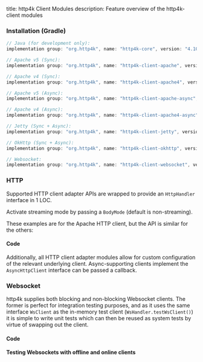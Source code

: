 title: http4k Client Modules
description: Feature overview of the http4k-client modules

### Installation (Gradle)

```groovy
// Java (for development only):
implementation group: "org.http4k", name: "http4k-core", version: "4.10.1.0"

// Apache v5 (Sync): 
implementation group: "org.http4k", name: "http4k-client-apache", version: "4.10.1.0"

// Apache v4 (Sync): 
implementation group: "org.http4k", name: "http4k-client-apache4", version: "4.10.1.0"

// Apache v5 (Async): 
implementation group: "org.http4k", name: "http4k-client-apache-async", version: "4.10.1.0"

// Apache v4 (Async): 
implementation group: "org.http4k", name: "http4k-client-apache4-async", version: "4.10.1.0"

// Jetty (Sync + Async): 
implementation group: "org.http4k", name: "http4k-client-jetty", version: "4.10.1.0"

// OkHttp (Sync + Async): 
implementation group: "org.http4k", name: "http4k-client-okhttp", version: "4.10.1.0"

// Websocket: 
implementation group: "org.http4k", name: "http4k-client-websocket", version: "4.10.1.0"
```

### HTTP
Supported HTTP client adapter APIs are wrapped to provide an `HttpHandler` interface in 1 LOC.

Activate streaming mode by passing a `BodyMode` (default is non-streaming).

These examples are for the Apache HTTP client, but the API is similar for the others:

#### Code [<img class="octocat"/>](https://github.com/http4k/http4k/blob/master/src/docs/guide/reference/clients/example_http.kt)

<script src="https://gist-it.appspot.com/https://github.com/http4k/http4k/blob/master/src/docs/guide/reference/clients/example_http.kt"></script>

Additionally, all HTTP client adapter modules allow for custom configuration of the relevant underlying client. Async-supporting clients implement the `AsyncHttpClient` interface can be passed a callback.

### Websocket
http4k supplies both blocking and non-blocking Websocket clients. The former is perfect for integration testing purposes, and as it uses the same interface `WsClient` as the in-memory test client (`WsHandler.testWsClient()`) it is simple to write unit tests which can then be reused as system tests by virtue of swapping out the client.

#### Code [<img class="octocat"/>](https://github.com/http4k/http4k/blob/master/src/docs/guide/reference/clients/example_websocket.kt)

<script src="https://gist-it.appspot.com/https://github.com/http4k/http4k/blob/master/src/docs/guide/reference/clients/example_websocket.kt"></script>

#### Testing Websockets with offline and online clients [<img class="octocat"/>](https://github.com/http4k/http4k/blob/master/src/docs/guide/reference/clients/TestingWebsockets.kt)

<script src="https://gist-it.appspot.com/https://github.com/http4k/http4k/blob/master/src/docs/guide/reference/clients/TestingWebsockets.kt"></script>
